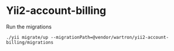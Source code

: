# Yii2-account-billing





Run the migrations


    ./yii migrate/up --migrationPath=@vendor/wartron/yii2-account-billing/migrations